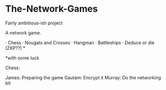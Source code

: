 # The-Network-Games
Fairly ambitious-ish project

A network game.

·	Chess
·	Nougats and Crosses
·	Hangman
·	Battleships
·	Deduce or die (ZKP??) *

*with some luck

Chess:

James: Preparing the game
Gautam: Encrypt it
Murray: Do the networking bit
